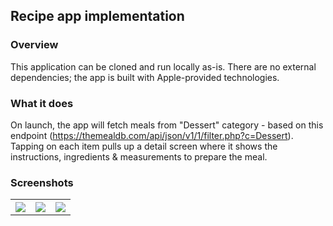 ## Recipe app implementation

### Overview

This application can be cloned and run locally as-is. There are no external dependencies; the app is built with Apple-provided technologies.

### What it does
On launch, the app will fetch meals from "Dessert" category - based on this endpoint (https://themealdb.com/api/json/v1/1/filter.php?c=Dessert). Tapping on each item pulls up a detail screen where it shows the instructions, ingredients & measurements to prepare the meal.

### Screenshots

<table>
  <tr>
    <th><img src="https://github.com/user-attachments/assets/6344ded9-a86c-4d6b-addf-d66b6b94fb1d" /></th>
    <th><img src="https://github.com/user-attachments/assets/04623d08-34ba-4697-bace-b757581239de" /></th>
    <th><img src="https://github.com/user-attachments/assets/0ad497df-b9b7-4816-b14e-f6fcae200d2e" /></th>
  </tr>
</table>
